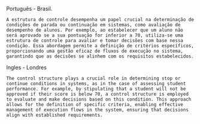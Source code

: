 Português - Brasil.

    A estrutura de controle desempenha um papel crucial na determinação de condições de parada ou continuação em sistemas, como avaliação de desempenho de alunos. Por exemplo, ao estabelecer que um aluno não será aprovado se a sua pontuação for inferior a 70, utiliza-se uma estrutura de controle para avaliar e tomar decisões com base nessa condição. Essa abordagem permite a definição de critérios específicos, proporcionando uma gestão eficaz de fluxos de execução no sistema, garantindo que as decisões se alinhem com os requisitos estabelecidos.

Ingles - Londres

    The control structure plays a crucial role in determining stop or continue conditions in systems, as in the case of assessing student performance. For example, by stipulating that a student will not be approved if their score is below 70, a control structure is employed to evaluate and make decisions based on this condition. This approach allows for the definition of specific criteria, enabling effective management of execution flows in the system, ensuring that decisions align with established requirements.
